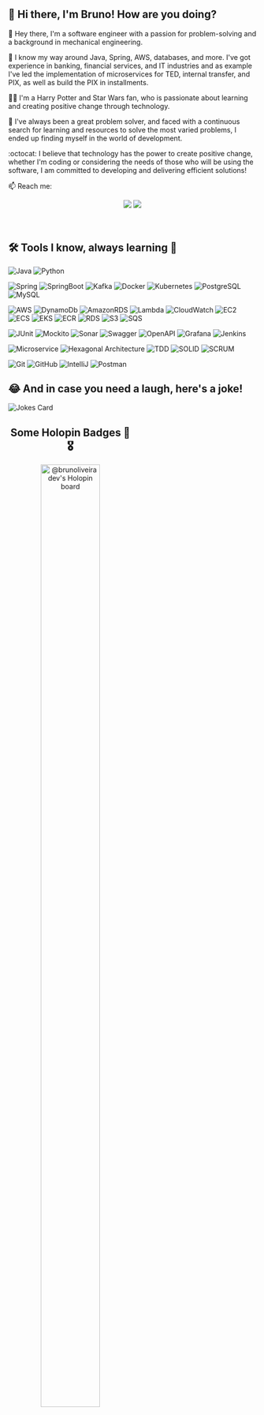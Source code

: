 ## 👾 Hi there, I'm Bruno! How are you doing?

👋 Hey there, I'm a software engineer with a passion for problem-solving and a background in mechanical engineering.

🔧 I know my way around Java, Spring, AWS, databases, and more. I've got experience in banking, financial services, and IT industries and as example I've led the implementation of microservices for TED, internal transfer, and PIX, as well as build the PIX in installments. 

🧙‍♂️ I'm a Harry Potter and Star Wars fan, who is passionate about learning and creating positive change through technology.

:blue_heart: I've always been a great problem solver, and faced with a continuous search for learning and resources to solve the most varied problems, I ended up finding myself in the world of development. 

:octocat: I believe that technology has the power to create positive change, whether I'm coding or considering the needs of those who will be using the software, I am committed to developing and delivering efficient solutions!

📫 Reach me: 
<br>
<div align="left" style="text-align:center">
  <a href = "mailto:brunohenrique256@duck.com"><img src="https://img.shields.io/badge/-Mail-%23333?style=for-the-badge&logo=gmail" target="_blank"></a>
  <a href="https://www.linkedin.com/in/brunoliveiradev/?locale=en_US" target="_blank"><img src="https://img.shields.io/badge/-LinkedIn-%230077B5?style=for-the-badge&logo=linkedin&logoColor=white" target="_blank"></a> 
</div>
<br>

<br>


## **🛠 Tools I know, always learning** 🧠

![Java](https://img.shields.io/badge/-Java-000?&logo=oracle&logoColor=red)
![Python](https://img.shields.io/badge/-Python-000?&logo=python)


![Spring](https://img.shields.io/badge/-Spring-000?&logo=Spring)
![SpringBoot](https://img.shields.io/badge/-Spring_Boot-000?&logo=springboot)
![Kafka](https://img.shields.io/badge/-Kafka-000?&logo=apache-kafka)
![Docker](https://img.shields.io/badge/-Docker-000?&logo=Docker)
![Kubernetes](https://img.shields.io/badge/-Kubernetes-000?&logo=Kubernetes)
![PostgreSQL](https://img.shields.io/badge/-PostgreSQL-000?logo=postgresql)
![MySQL](https://img.shields.io/badge/-MySQL-000?logo=MySQL&logoColor=white)

![AWS](https://img.shields.io/badge/-AWS-000?&logo=amazonaws&logoColor=F90)
![DynamoDb](https://img.shields.io/badge/-DynamoDB-000?logo=amazondynamodb&logoColor=F90)
![AmazonRDS](https://img.shields.io/badge/-AmazonRDS-000?logo=amazonrds&logoColor=F90)
![Lambda](https://img.shields.io/badge/-Lambda-000?logo=awslambda&logoColor=F90)
![CloudWatch](https://img.shields.io/badge/-CloudWatch-000?&logo=amazoncloudwatch&logoColor=F90)
![EC2](https://img.shields.io/badge/-EC2-000?&logo=amazonec2&logoColor=F90)
![ECS](https://img.shields.io/badge/-ECS-000?&logo=amazonecs&logoColor=F90)
![EKS](https://img.shields.io/badge/-EKS-000?&logo=amazoneks&logoColor=F90)
![ECR](https://img.shields.io/badge/-ECR-000?&logo=serverless&logoColor=F90)
![RDS](https://img.shields.io/badge/-RDS-000?&logo=amazonrds&logoColor=F90)
![S3](https://img.shields.io/badge/-S3-000?&logo=amazons3&logoColor=F90)
![SQS](https://img.shields.io/badge/-SQS-000?&logo=amazonsqs&logoColor=F90)

![JUnit](https://img.shields.io/badge/JUnit5-000?logo=JUnit5&logoColor=%20-%2325A162.svg)
![Mockito](https://img.shields.io/badge/Mockito-000?logo=cachet&logoColor=%20-%2325A162.svg)
![Sonar](https://img.shields.io/badge/-Sonar-000?&logo=sonarqube)
![Swagger](https://img.shields.io/badge/-Swagger-000?&logo=Swagger)
![OpenAPI](https://img.shields.io/badge/-OpenAPI-000?&logo=openapiinitiative)
![Grafana](https://img.shields.io/badge/-Grafana-000?&logo=grafana)
![Jenkins](https://img.shields.io/badge/-Jenkins-000?&logo=jenkins&logoColor=blue)

![Microservice](https://img.shields.io/badge/-Microservices-000?&logo=google-cloud&logoColor=white)
![Hexagonal Architecture](https://img.shields.io/badge/-Hexagonal_Architecture-000?&logo=atom)
![TDD](https://img.shields.io/badge/-TDD-000?&logo=icon&logoColor=green)
![SOLID](https://img.shields.io/badge/-SOLID-000?&logo=solid)
![SCRUM](https://img.shields.io/badge/-SCRUM-000?&logo=firebase&logoColor=green)
 
 
![Git](https://img.shields.io/badge/-GIT-000?&logo=Git)
![GitHub](https://img.shields.io/badge/-GitHub-000?&logo=Github)
![IntelliJ](https://img.shields.io/badge/-IntelliJ-000?&logo=intellijidea)
![Postman](https://img.shields.io/badge/-Postman-000?&logo=Postman)


## 😂 And in case you need a laugh, here's a joke!
![Jokes Card](https://readme-jokes.vercel.app/api)


<div style="width: 50%; text-align:center;">
  <h2>Some Holopin Badges 🦖🎖</h2>
  <a href="https://holopin.io/@brunoliveiradev" style="display: inline-block;">
    <img width="70%" src="https://holopin.io/api/user/board?user=brunoliveiradev" alt="@brunoliveiradev's Holopin board">
  </a>
</div>

<!---
brunoliveiradev/brunoliveiradev is a ✨ special ✨ repository because its `README.md` (this file) appears on your GitHub profile.
You can click the Preview link to take a look at your changes.
--->

